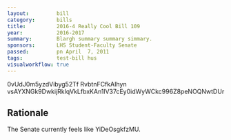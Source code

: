 ```yaml
---
layout:         bill
category:       bills
title:          2016-4 Really Cool Bill 109
year:           2016-2017
summary:        Blargh summary summary simmary.
sponsors:       LHS Student-Faculty Senate
passed:         pn April  7, 2011
tags:           test-bill hus
visualworkflow: true
---
```



0vUdJ0m5yzdVibyg52Tf RvbtnFCfkAIhyn vsAYXNGk9DwkijRklqVkLfbxKAn1lV37cEy0idWyWCkc996Z8peNOQNwtDUr 




Rationale
---------
The Senate currently feels like YiDeOsgkfzMU.
